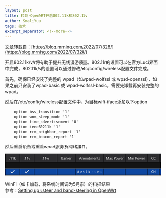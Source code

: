 ```yaml
---
layout: post
title: 转载·OpenWRT开启802.11k和802.11v
author: SmaliYuu
tags: 技术
excerpt_separator: <!--more-->
---
```


文章转载自：[https://blog.mrning.com/2022/07/328/](https://blog.mrning.com/2022/07/328/)

<!--more-->

开启802.11k/v/r将有助于提升无线漫游质量。802.11r的设置可以在官方Luci界面中完成，802.11k/v的设置可以通过修改/etc/config/wireless配置文件完成。  

首先，确保已经安装了完整的 wpad（如wpad-wolfssl 或 wpad-openssl），如果之前只安装了wpad-basic 或 wpad-wolfssl-basic，需要先卸载再安装完整的 wpad。  

然后在/etc/config/wireless配置文件中，为目标wifi-iface添加以下option

```
	option bss_transition '1'
	option wnm_sleep_mode '1'
	option time_advertisement '0'
	option ieee80211k '1'
	option rrm_neighbor_report '1'
	option rrm_beacon_report '1'
```
然后重启设备或重启wpad服务及网络接口。  

![WinFi](../assets/post-images/202401022105.png)

WinFi（如卡加载，将系统时间调为5月前）的扫描结果  
参考：[Setting up usteer and band-steering in OpenWrt](https://openwrt.org/usteer)